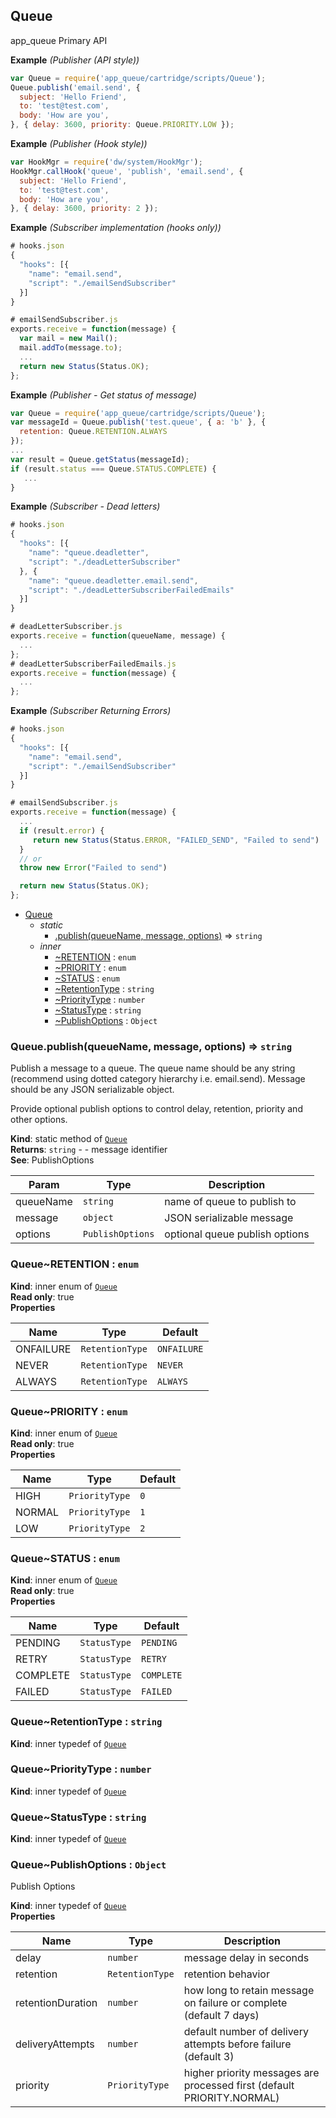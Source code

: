 <a name="module_Queue"></a>

## Queue
app_queue Primary API

**Example** *(Publisher (API style))*  
```js
var Queue = require('app_queue/cartridge/scripts/Queue');
Queue.publish('email.send', {
  subject: 'Hello Friend',
  to: 'test@test.com',
  body: 'How are you',
}, { delay: 3600, priority: Queue.PRIORITY.LOW });
```
**Example** *(Publisher (Hook style))*  
```js
var HookMgr = require('dw/system/HookMgr');
HookMgr.callHook('queue', 'publish', 'email.send', {
  subject: 'Hello Friend',
  to: 'test@test.com',
  body: 'How are you',
}, { delay: 3600, priority: 2 });
```
**Example** *(Subscriber implementation (hooks only))*  
```js
# hooks.json
{
  "hooks": [{
    "name": "email.send",
    "script": "./emailSendSubscriber"
  }]
}

# emailSendSubscriber.js
exports.receive = function(message) {
  var mail = new Mail();
  mail.addTo(message.to);
  ...
  return new Status(Status.OK);
};
```
**Example** *(Publisher - Get status of message)*  
```js
var Queue = require('app_queue/cartridge/scripts/Queue');
var messageId = Queue.publish('test.queue', { a: 'b' }, {
  retention: Queue.RETENTION.ALWAYS
});
...
var result = Queue.getStatus(messageId);
if (result.status === Queue.STATUS.COMPLETE) {
   ...
}
```
**Example** *(Subscriber - Dead letters)*  
```js
# hooks.json
{
  "hooks": [{
    "name": "queue.deadletter",
    "script": "./deadLetterSubscriber"
  }, {
    "name": "queue.deadletter.email.send",
    "script": "./deadLetterSubscriberFailedEmails"
  }]
}

# deadLetterSubscriber.js
exports.receive = function(queueName, message) {
  ...
};
# deadLetterSubscriberFailedEmails.js
exports.receive = function(message) {
  ...
};
```
**Example** *(Subscriber Returning Errors)*  
```js
# hooks.json
{
  "hooks": [{
    "name": "email.send",
    "script": "./emailSendSubscriber"
  }]
}

# emailSendSubscriber.js
exports.receive = function(message) {
  ...
  if (result.error) {
     return new Status(Status.ERROR, "FAILED_SEND", "Failed to send")
  }
  // or
  throw new Error("Failed to send")

  return new Status(Status.OK);
};
```

* [Queue](#module_Queue)
    * _static_
        * [.publish(queueName, message, options)](#module_Queue.publish) ⇒ <code>string</code>
    * _inner_
        * [~RETENTION](#module_Queue..RETENTION) : <code>enum</code>
        * [~PRIORITY](#module_Queue..PRIORITY) : <code>enum</code>
        * [~STATUS](#module_Queue..STATUS) : <code>enum</code>
        * [~RetentionType](#module_Queue..RetentionType) : <code>string</code>
        * [~PriorityType](#module_Queue..PriorityType) : <code>number</code>
        * [~StatusType](#module_Queue..StatusType) : <code>string</code>
        * [~PublishOptions](#module_Queue..PublishOptions) : <code>Object</code>

<a name="module_Queue.publish"></a>

### Queue.publish(queueName, message, options) ⇒ <code>string</code>
Publish a message to a queue. The queue name should be any string
(recommend using dotted category hierarchy i.e. email.send). Message
should be any JSON serializable object.

Provide optional publish options to control delay, retention, priority
and other options.

**Kind**: static method of [<code>Queue</code>](#module_Queue)  
**Returns**: <code>string</code> - - message identifier  
**See**: PublishOptions  

| Param | Type | Description |
| --- | --- | --- |
| queueName | <code>string</code> | name of queue to publish to |
| message | <code>object</code> | JSON serializable message |
| options | <code>PublishOptions</code> | optional queue publish options |

<a name="module_Queue..RETENTION"></a>

### Queue~RETENTION : <code>enum</code>
**Kind**: inner enum of [<code>Queue</code>](#module_Queue)  
**Read only**: true  
**Properties**

| Name | Type | Default |
| --- | --- | --- |
| ONFAILURE | <code>RetentionType</code> | <code>ONFAILURE</code> | 
| NEVER | <code>RetentionType</code> | <code>NEVER</code> | 
| ALWAYS | <code>RetentionType</code> | <code>ALWAYS</code> | 

<a name="module_Queue..PRIORITY"></a>

### Queue~PRIORITY : <code>enum</code>
**Kind**: inner enum of [<code>Queue</code>](#module_Queue)  
**Read only**: true  
**Properties**

| Name | Type | Default |
| --- | --- | --- |
| HIGH | <code>PriorityType</code> | <code>0</code> | 
| NORMAL | <code>PriorityType</code> | <code>1</code> | 
| LOW | <code>PriorityType</code> | <code>2</code> | 

<a name="module_Queue..STATUS"></a>

### Queue~STATUS : <code>enum</code>
**Kind**: inner enum of [<code>Queue</code>](#module_Queue)  
**Read only**: true  
**Properties**

| Name | Type | Default |
| --- | --- | --- |
| PENDING | <code>StatusType</code> | <code>PENDING</code> | 
| RETRY | <code>StatusType</code> | <code>RETRY</code> | 
| COMPLETE | <code>StatusType</code> | <code>COMPLETE</code> | 
| FAILED | <code>StatusType</code> | <code>FAILED</code> | 

<a name="module_Queue..RetentionType"></a>

### Queue~RetentionType : <code>string</code>
**Kind**: inner typedef of [<code>Queue</code>](#module_Queue)  
<a name="module_Queue..PriorityType"></a>

### Queue~PriorityType : <code>number</code>
**Kind**: inner typedef of [<code>Queue</code>](#module_Queue)  
<a name="module_Queue..StatusType"></a>

### Queue~StatusType : <code>string</code>
**Kind**: inner typedef of [<code>Queue</code>](#module_Queue)  
<a name="module_Queue..PublishOptions"></a>

### Queue~PublishOptions : <code>Object</code>
Publish Options

**Kind**: inner typedef of [<code>Queue</code>](#module_Queue)  
**Properties**

| Name | Type | Description |
| --- | --- | --- |
| delay | <code>number</code> | message delay in seconds |
| retention | <code>RetentionType</code> | retention behavior |
| retentionDuration | <code>number</code> | how long to retain message on failure or complete (default 7 days) |
| deliveryAttempts | <code>number</code> | default number of delivery attempts before failure (default 3) |
| priority | <code>PriorityType</code> | higher priority messages are processed first (default PRIORITY.NORMAL) |

